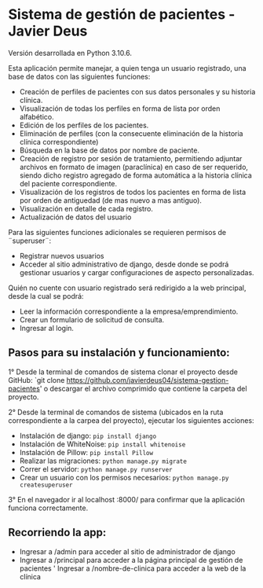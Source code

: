 # Sistema de gestión de pacientes - Javier Deus
Versión desarrollada en Python 3.10.6.

Esta aplicación permite manejar, a quien tenga un usuario registrado, una base de datos con las siguientes funciones:
- Creación de perfiles de pacientes con sus datos personales y su historia clínica.
- Visualización de todas los perfiles en forma de lista por orden alfabético.
- Edición de los perfiles de los pacientes.
- Eliminación de perfiles (con la consecuente eliminación de la historia clínica correspondiente)
- Búsqueda en la base de datos por nombre de paciente.
- Creación de registro por sesión de tratamiento, permitiendo adjuntar archivos en formato de imagen (paraclínica) en caso de ser requerido, siendo dicho registro agregado de forma automática a la historia clínica del paciente correspondiente.
- Visualización de los registros de todos los pacientes en forma de lista por orden de antiguedad (de mas nuevo a mas antiguo).
- Visualización en detalle de cada registro.
- Actualización de datos del usuario

Para las siguientes funciones adicionales se requieren permisos de ¨superuser¨:
- Registrar nuevos usuarios
- Acceder al sitio administrativo de django, desde donde se podrá gestionar usuarios y cargar configuraciones de aspecto personalizadas.

Quién no cuente con usuario registrado será redirigido a la web principal, desde la cual se podrá:
- Leer la información correspondiente a la empresa/emprendimiento.
- Crear un formulario de solicitud de consulta.
- Ingresar al login.

## Pasos para su instalación y funcionamiento:

1° Desde la terminal de comandos de sistema clonar el proyecto desde GitHub: `git clone https://github.com/javierdeus04/sistema-gestion-pacientes' o descargar el archivo comprimido que contiene la carpeta del proyecto.

2° Desde la terminal de comandos de sistema (ubicados en la ruta correspondiente a la carpea del proyecto), ejecutar los siguientes acciones:
- Instalación de django: `pip install django`
- Instalación de WhiteNoise: `pip install whitenoise`
- Instalación de Pillow: `pip install Pillow`
- Realizar las migraciones: `python manage.py migrate`
- Correr el servidor: `python manage.py runserver`
- Crear un usuario con los permisos necesarios: `python manage.py createsuperuser`

3° En el navegador ir al localhost :8000/ para confirmar que la aplicación funciona correctamente.

## Recorriendo la app:
- Ingresar a /admin para acceder al sitio de administrador de django
- Ingresar a /principal para acceder a la página principal de gestión de pacientes
' Ingresar a /nombre-de-clinica para acceder a la web de la clínica
